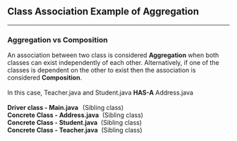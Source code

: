 <h2> Class Association Example of Aggregation</h2>
<hr>
<h3>Aggregation vs Composition</h3>
An association between two class is considered <b>Aggregation</b> when both classes can exist independently of each other. Alternatively, if one of the classes is dependent on the other to exist then the association is considered <b>Composition</b>.
<br>
<br>
In this case, Teacher.java and Student.java <b>HAS-A</b> Address.java
<br>
<br>
<b>Driver class - Main.java &nbsp;&nbsp</b>(Sibling class)<br>
<b>Concrete Class - Address.java</b>&nbsp&nbsp(Sibling class)<br>
<b>Concrete Class - Student.java</b>&nbsp&nbsp(Sibling class)<br>
<b>Concrete Class - Teacher.java</b>&nbsp&nbsp(Sibling class)<br>
